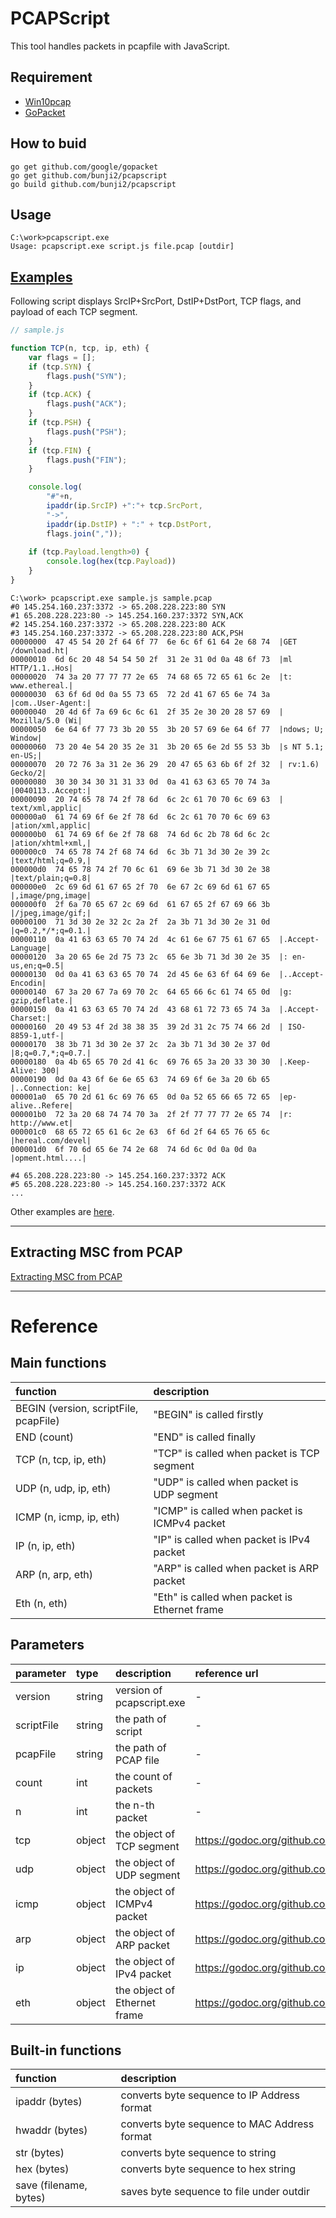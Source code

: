 # PCAPScript

This tool handles packets in pcapfile with JavaScript.

## Requirement

+ [Win10pcap](http://www.win10pcap.org/download/)
+ [GoPacket](https://github.com/google/gopacket)

## How to buid

```
go get github.com/google/gopacket
go get github.com/bunji2/pcapscript
go build github.com/bunji2/pcapscript
```

## Usage

```
C:\work>pcapscript.exe
Usage: pcapscript.exe script.js file.pcap [outdir]
```

## [Examples](examples/README.md)


Following script displays SrcIP+SrcPort, DstIP+DstPort, TCP flags, and payload of each TCP segment.
 
```javascript
// sample.js

function TCP(n, tcp, ip, eth) {
    var flags = [];
    if (tcp.SYN) {
	    flags.push("SYN");
    }
    if (tcp.ACK) {
	    flags.push("ACK");
    }
    if (tcp.PSH) {
	    flags.push("PSH");
    }
    if (tcp.FIN) {
	    flags.push("FIN");
    }

    console.log(
        "#"+n, 
        ipaddr(ip.SrcIP) +":"+ tcp.SrcPort, 
        "->", 
        ipaddr(ip.DstIP) + ":" + tcp.DstPort, 
        flags.join(","));
    
    if (tcp.Payload.length>0) {
        console.log(hex(tcp.Payload))
    }
}
```

```
C:\work> pcapscript.exe sample.js sample.pcap
#0 145.254.160.237:3372 -> 65.208.228.223:80 SYN
#1 65.208.228.223:80 -> 145.254.160.237:3372 SYN,ACK
#2 145.254.160.237:3372 -> 65.208.228.223:80 ACK
#3 145.254.160.237:3372 -> 65.208.228.223:80 ACK,PSH
00000000  47 45 54 20 2f 64 6f 77  6e 6c 6f 61 64 2e 68 74  |GET /download.ht|
00000010  6d 6c 20 48 54 54 50 2f  31 2e 31 0d 0a 48 6f 73  |ml HTTP/1.1..Hos|
00000020  74 3a 20 77 77 77 2e 65  74 68 65 72 65 61 6c 2e  |t: www.ethereal.|
00000030  63 6f 6d 0d 0a 55 73 65  72 2d 41 67 65 6e 74 3a  |com..User-Agent:|
00000040  20 4d 6f 7a 69 6c 6c 61  2f 35 2e 30 20 28 57 69  | Mozilla/5.0 (Wi|
00000050  6e 64 6f 77 73 3b 20 55  3b 20 57 69 6e 64 6f 77  |ndows; U; Window|
00000060  73 20 4e 54 20 35 2e 31  3b 20 65 6e 2d 55 53 3b  |s NT 5.1; en-US;|
00000070  20 72 76 3a 31 2e 36 29  20 47 65 63 6b 6f 2f 32  | rv:1.6) Gecko/2|
00000080  30 30 34 30 31 31 33 0d  0a 41 63 63 65 70 74 3a  |0040113..Accept:|
00000090  20 74 65 78 74 2f 78 6d  6c 2c 61 70 70 6c 69 63  | text/xml,applic|
000000a0  61 74 69 6f 6e 2f 78 6d  6c 2c 61 70 70 6c 69 63  |ation/xml,applic|
000000b0  61 74 69 6f 6e 2f 78 68  74 6d 6c 2b 78 6d 6c 2c  |ation/xhtml+xml,|
000000c0  74 65 78 74 2f 68 74 6d  6c 3b 71 3d 30 2e 39 2c  |text/html;q=0.9,|
000000d0  74 65 78 74 2f 70 6c 61  69 6e 3b 71 3d 30 2e 38  |text/plain;q=0.8|
000000e0  2c 69 6d 61 67 65 2f 70  6e 67 2c 69 6d 61 67 65  |,image/png,image|
000000f0  2f 6a 70 65 67 2c 69 6d  61 67 65 2f 67 69 66 3b  |/jpeg,image/gif;|
00000100  71 3d 30 2e 32 2c 2a 2f  2a 3b 71 3d 30 2e 31 0d  |q=0.2,*/*;q=0.1.|
00000110  0a 41 63 63 65 70 74 2d  4c 61 6e 67 75 61 67 65  |.Accept-Language|
00000120  3a 20 65 6e 2d 75 73 2c  65 6e 3b 71 3d 30 2e 35  |: en-us,en;q=0.5|
00000130  0d 0a 41 63 63 65 70 74  2d 45 6e 63 6f 64 69 6e  |..Accept-Encodin|
00000140  67 3a 20 67 7a 69 70 2c  64 65 66 6c 61 74 65 0d  |g: gzip,deflate.|
00000150  0a 41 63 63 65 70 74 2d  43 68 61 72 73 65 74 3a  |.Accept-Charset:|
00000160  20 49 53 4f 2d 38 38 35  39 2d 31 2c 75 74 66 2d  | ISO-8859-1,utf-|
00000170  38 3b 71 3d 30 2e 37 2c  2a 3b 71 3d 30 2e 37 0d  |8;q=0.7,*;q=0.7.|
00000180  0a 4b 65 65 70 2d 41 6c  69 76 65 3a 20 33 30 30  |.Keep-Alive: 300|
00000190  0d 0a 43 6f 6e 6e 65 63  74 69 6f 6e 3a 20 6b 65  |..Connection: ke|
000001a0  65 70 2d 61 6c 69 76 65  0d 0a 52 65 66 65 72 65  |ep-alive..Refere|
000001b0  72 3a 20 68 74 74 70 3a  2f 2f 77 77 77 2e 65 74  |r: http://www.et|
000001c0  68 65 72 65 61 6c 2e 63  6f 6d 2f 64 65 76 65 6c  |hereal.com/devel|
000001d0  6f 70 6d 65 6e 74 2e 68  74 6d 6c 0d 0a 0d 0a     |opment.html....|

#4 65.208.228.223:80 -> 145.254.160.237:3372 ACK
#5 65.208.228.223:80 -> 145.254.160.237:3372 ACK
...
```

Other examples are [here](examples/README.md).

----

## Extracting MSC from PCAP

[Extracting MSC from PCAP](msc/README.md)

----

# Reference

## Main functions

|function|description|
|:--|:--|
|BEGIN (version, scriptFile, pcapFile)|"BEGIN" is called firstly|
|END (count)|"END" is called finally|count: the count of packets|
|TCP (n, tcp, ip, eth)|"TCP" is called when packet is TCP segment|
|UDP (n, udp, ip, eth)|"UDP" is called when packet is UDP segment|
|ICMP (n, icmp, ip, eth)|"ICMP" is called when packet is ICMPv4 packet|
|IP (n, ip, eth)|"IP" is called when packet is IPv4 packet|
|ARP (n, arp, eth)|"ARP" is called when packet is ARP packet|
|Eth (n, eth)|"Eth" is called when packet is Ethernet frame|

## Parameters

|parameter|type|description|reference url|
|:--|:--|:--|:--|
|version|string|version of pcapscript.exe|-|
|scriptFile|string|the path of script|-|
|pcapFile|string|the path of PCAP file|-|
|count|int|the count of packets|-|
|n|int|the n-th packet|-|
|tcp|object|the object of TCP segment|https://godoc.org/github.com/google/gopacket/layers#TCP|
|udp|object|the object of UDP segment|https://godoc.org/github.com/google/gopacket/layers#UDP|
|icmp|object|the object of ICMPv4 packet|https://godoc.org/github.com/google/gopacket/layers#ICMPv4|
|arp|object|the object of ARP packet|https://godoc.org/github.com/google/gopacket/layers#ARP|
|ip|object|the object of IPv4 packet|https://godoc.org/github.com/google/gopacket/layers#IPv4|
|eth|object|the object of Ethernet frame|https://godoc.org/github.com/google/gopacket/layers#Ethernet|

## Built-in functions

|function|description|
|:--|:--|
|ipaddr (bytes)|converts byte sequence to IP Address format|
|hwaddr (bytes)|converts byte sequence to MAC Address format|
|str (bytes)|converts byte sequence to string|
|hex (bytes)|converts byte sequence to hex string|
|save (filename, bytes)|saves byte sequence to file under outdir|
